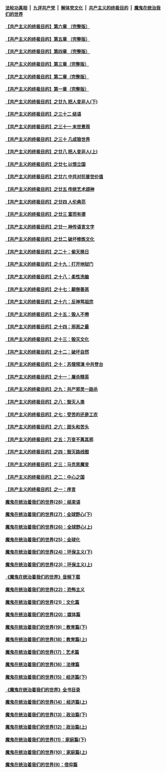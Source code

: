 ####  [法轮功真相](../../../../basic/blob/master/README.md?t=04241731) &nbsp;|&nbsp; [九评共产党](../../../../9ping.md/blob/master/README.md?t=04241731) &nbsp;|&nbsp; [解体党文化](../../../../jtdwh.md/blob/master/README.md?t=04241731)  &nbsp;|&nbsp; [共产主义的终极目的](../../../../gczydzjmd.md/blob/master/README.md?t=04241731) &nbsp;|&nbsp; [魔鬼在统治我们的世界](../../../../mgztzwmdsj.md/blob/master/README.md?t=04241731) 

#### [【共产主义的终极目的】第六章 （完整版）](../pages/nsc422/n11428913.md?t=04241731) 

#### [【共产主义的终极目的】第五章 （完整版）](../pages/nsc422/n11428912.md?t=04241731) 

#### [【共产主义的终极目的】第四章 （完整版）](../pages/nsc422/n11428907.md?t=04241731) 

#### [【共产主义的终极目的】第三章（完整版）](../pages/nsc422/n11428848.md?t=04241731) 

#### [【共产主义的终极目的】第二章（完整版）](../pages/nsc422/n11428831.md?t=04241731) 

#### [【共产主义的终极目的】第一章（完整版）](../pages/nsc422/n11417651.md?t=04241731) 

#### [【共产主义的终极目的】之廿九 把人变非人(下)](../pages/nsc422/n11344140.md?t=04241731) 

#### [【共产主义的终极目的】之三十二 结语](../pages/nsc422/n11360535.md?t=04241731) 

#### [【共产主义的终极目的】之三十一 末世景观](../pages/nsc422/n11351129.md?t=04241731) 

#### [【共产主义的终极目的】之三十 几成狼世界](../pages/nsc422/n11348280.md?t=04241731) 

#### [【共产主义的终极目的】之廿八 把人变非人(上)](../pages/nsc422/n11340492.md?t=04241731) 

#### [【共产主义的终极目的】之廿七 以恨立国](../pages/nsc422/n11336944.md?t=04241731) 

#### [【共产主义的终极目的】之廿六 中共对抗普世价值](../pages/nsc422/n11324785.md?t=04241731) 

#### [【共产主义的终极目的】之廿五 传统艺术颂神](../pages/nsc422/n11296396.md?t=04241731) 

#### [【共产主义的终极目的】之廿四 人伦典范](../pages/nsc422/n11296397.md?t=04241731) 

#### [【共产主义的终极目的】之廿三 富而有德](../pages/nsc422/n11283598.md?t=04241731) 

#### [【共产主义的终极目的】之廿一 神传语言文字](../pages/nsc422/n11263265.md?t=04241731) 

#### [【共产主义的终极目的】之廿二 破坏修炼文化](../pages/nsc422/n11245728.md?t=04241731) 

#### [【共产主义的终极目的】之二十：偷天换日](../pages/nsc422/n11238846.md?t=04241731) 

#### [【共产主义的终极目的】之十九：打开地狱门](../pages/nsc422/n11206376.md?t=04241731) 

#### [【共产主义的终极目的】之十八：柔性洗脑](../pages/nsc422/n11199994.md?t=04241731) 

#### [【共产主义的终极目的】之十七：颠倒善恶](../pages/nsc422/n11179782.md?t=04241731) 

#### [【共产主义的终极目的】之十六：反神骂祖宗](../pages/nsc422/n11166798.md?t=04241731) 

#### [【共产主义的终极目的】之十五：毁人不倦](../pages/nsc422/n11166792.md?t=04241731) 

#### [【共产主义的终极目的】之十四：邪恶之最](../pages/nsc422/n11150249.md?t=04241731) 

#### [【共产主义的终极目的】之十三：毁灭文化](../pages/nsc422/n11135227.md?t=04241731) 

#### [【共产主义的终极目的】之十二：破坏自然](../pages/nsc422/n11135214.md?t=04241731) 

#### [【共产主义的终极目的】之十：苏俄预演 中共登台](../pages/nsc422/n11118424.md?t=04241731) 

#### [【共产主义的终极目的】之十一：屠杀精英](../pages/nsc422/n11118442.md?t=04241731) 

#### [【共产主义的终极目的】之九：共产邪灵一路杀](../pages/nsc422/n11114139.md?t=04241731) 

#### [【共产主义的终极目的】之八：毁灭人类](../pages/nsc422/n11108503.md?t=04241731) 

#### [【共产主义的终极目的】之七：受苦的还是工农](../pages/nsc422/n11101809.md?t=04241731) 

#### [【共产主义的终极目的】之六：甜头和苦头](../pages/nsc422/n11096971.md?t=04241731) 

#### [【共产主义的终极目的】之五：万变不离其邪](../pages/nsc422/n11091285.md?t=04241731) 

#### [【共产主义的终极目的】之四：毁灭路线图](../pages/nsc422/n11086284.md?t=04241731) 

#### [【共产主义的终极目的】之三：马克思魔变](../pages/nsc422/n11061941.md?t=04241731) 

#### [【共产主义的终极目的】之二：中心之国](../pages/nsc422/n11047728.md?t=04241731) 

#### [【共产主义的终极目的】之一：序言](../pages/nsc422/n11086077.md?t=04241731) 

#### [魔鬼在统治着我们的世界(28)：结束语](../pages/nsc422/n10936246.md?t=04241731) 

#### [魔鬼在统治着我们的世界(27)：全球野心(下)](../pages/nsc422/n10928319.md?t=04241731) 

#### [魔鬼在统治着我们的世界(26)：全球野心(上)](../pages/nsc422/n10900318.md?t=04241731) 

#### [魔鬼在统治着我们的世界(25)：全球化](../pages/nsc422/n10788205.md?t=04241731) 

#### [魔鬼在统治着我们的世界(24)：环保主义(下)](../pages/nsc422/n10695307.md?t=04241731) 

#### [魔鬼在统治着我们的世界(23)：环保主义(上)](../pages/nsc422/n10688613.md?t=04241731) 

#### [《魔鬼在统治着我们的世界》音频下载](../pages/nsc422/n10635553.md?t=04241731) 

#### [魔鬼在统治着我们的世界(22)：恐怖主义](../pages/nsc422/n10614727.md?t=04241731) 

#### [魔鬼在统治着我们的世界(21)：文化篇](../pages/nsc422/n10597706.md?t=04241731) 

#### [魔鬼在统治着我们的世界(20)：媒体篇](../pages/nsc422/n10586579.md?t=04241731) 

#### [魔鬼在统治着我们的世界(19)：教育篇(下)](../pages/nsc422/n10564808.md?t=04241731) 

#### [魔鬼在统治着我们的世界(18)：教育篇(上)](../pages/nsc422/n10526970.md?t=04241731) 

#### [魔鬼在统治着我们的世界(17)：艺术篇](../pages/nsc422/n10499093.md?t=04241731) 

#### [魔鬼在统治着我们的世界(16)：法律篇](../pages/nsc422/n10485969.md?t=04241731) 

#### [魔鬼在统治着我们的世界(15)：经济篇(下)](../pages/nsc422/n10469975.md?t=04241731) 

#### [《魔鬼在统治着我们的世界》全书目录](../pages/nsc422/n10464261.md?t=04241731) 

#### [魔鬼在统治着我们的世界(14)：经济篇(上)](../pages/nsc422/n10457370.md?t=04241731) 

#### [魔鬼在统治着我们的世界(13)：政治篇(下)](../pages/nsc422/n10448270.md?t=04241731) 

#### [魔鬼在统治着我们的世界(12)：政治篇(上)](../pages/nsc422/n10444576.md?t=04241731) 

#### [魔鬼在统治着我们的世界(11)：家庭篇(下)](../pages/nsc422/n10440961.md?t=04241731) 

#### [魔鬼在统治着我们的世界(10)：家庭篇(上)](../pages/nsc422/n10435448.md?t=04241731) 

#### [魔鬼在统治着我们的世界(9)：信仰篇](../pages/nsc422/n10432159.md?t=04241731) 

